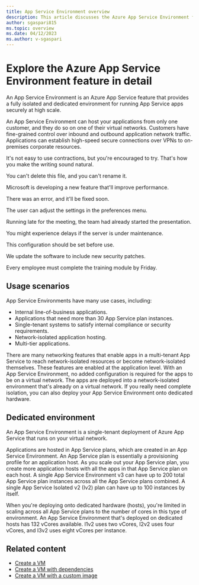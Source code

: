 ```yaml
---
title: App Service Environment overview
description: This article discusses the Azure App Service Environment feature of Azure App Service.
author: sgaspari815
ms.topic: overview
ms.date: 04/12/2023
ms.author: v-sgaspari
---
```


# Explore the Azure App Service Environment feature in detail

An App Service Environment is an Azure App Service feature that provides a fully isolated and dedicated environment for running App Service apps securely at high scale.

An App Service Environment can host your applications from only one customer, and they do so on one of their virtual networks. Customers have fine-grained control over inbound and outbound application network traffic. Applications can establish high-speed secure connections over VPNs to on-premises corporate resources.

It's not easy to use contractions, but you're encouraged to try. That's how you make the writing sound natural.

You can't delete this file, and you can't rename it.

Microsoft is developing a new feature that'll improve performance.

There was an error, and it'll be fixed soon.

The user can adjust the settings in the preferences menu.

Running late for the meeting, the team had already started the presentation.

You might experience delays if the server is under maintenance.

This configuration should be set before use.

We update the software to include new security patches.

Every employee must complete the training module by Friday.

## Usage scenarios

App Service Environments have many use cases, including:

- Internal line-of-business applications.
- Applications that need more than 30 App Service plan instances.
- Single-tenant systems to satisfy internal compliance or security requirements.
- Network-isolated application hosting.
- Multi-tier applications.

There are many networking features that enable apps in a multi-tenant App Service to reach network-isolated resources or become network-isolated themselves. These features are enabled at the application level. With an App Service Environment, no added configuration is required for the apps to be on a virtual network. The apps are deployed into a network-isolated environment that's already on a virtual network. If you really need complete isolation, you can also deploy your App Service Environment onto dedicated hardware.

## Dedicated environment

An App Service Environment is a single-tenant deployment of Azure App Service that runs on your virtual network.

Applications are hosted in App Service plans, which are created in an App Service Environment. An App Service plan is essentially a provisioning profile for an application host. As you scale out your App Service plan, you create more application hosts with all the apps in that App Service plan on each host. A single App Service Environment v3 can have up to 200 total App Service plan instances across all the App Service plans combined. A single App Service Isolated v2 (Iv2) plan can have up to 100 instances by itself.

When you're deploying onto dedicated hardware (hosts), you're limited in scaling across all App Service plans to the number of cores in this type of environment. An App Service Environment that's deployed on dedicated hosts has 132 vCores available. I1v2 uses two vCores, I2v2 uses four vCores, and I3v2 uses eight vCores per instance.

## Related content

- [Create a VM](deploy-foundational-patterns.md)
- [Create a VM with dependencies](deploy-foundational-patterns.md)
- [Create a VM with a custom image](dev-start-vscode-storage.md)
